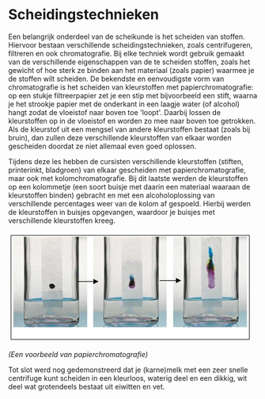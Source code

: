 # Scheidingstechnieken

Een belangrijk onderdeel van de scheikunde is het scheiden van stoffen. Hiervoor bestaan verschillende scheidingstechnieken, zoals centrifugeren, filtreren en ook chromatografie. Bij elke techniek wordt gebruik gemaakt van de verschillende eigenschappen van de te scheiden stoffen, zoals het gewicht of hoe sterk ze binden aan het materiaal (zoals papier) waarmee je de stoffen wilt scheiden. De bekendste en eenvoudigste vorm van chromatografie is het scheiden van kleurstoffen met papierchromatografie: op een stukje filtreerpapier zet je een stip met bijvoorbeeld een stift, waarna je het strookje papier met de onderkant in een laagje water (of alcohol) hangt zodat de vloeistof naar boven toe 'loopt'. Daarbij lossen de kleurstoffen op in de vloeistof en worden zo mee naar boven toe getrokken. Als de kleurstof uit een mengsel van andere kleurstoffen bestaat (zoals bij bruin), dan zullen deze verschillende kleurstoffen van elkaar worden gescheiden doordat ze niet allemaal even goed oplossen.

Tijdens deze les hebben de cursisten verschillende kleurstoffen (stiften, printerinkt, bladgroen) van elkaar gescheiden met papierchromatografie, maar ook met kolomchromatografie. Bij dit laatste werden de kleurstoffen op een kolommetje (een soort buisje met daarin een materiaal waaraan de kleurstoffen binden) gebracht en met een alcoholoplossing van verschillende percentages weer van de kolom af gespoeld. Hierbij werden de kleurstoffen in buisjes opgevangen, waardoor je buisjes met verschillende kleurstoffen kreeg.

![papierchromatografie](chromatografie.JPG)

*(Een voorbeeld van papierchromatografie)*

Tot slot werd nog gedemonstreerd dat je (karne)melk met een zeer snelle centrifuge kunt scheiden in een kleurloos, waterig deel en een dikkig, wit deel wat grotendeels bestaat uit eiwitten en vet.
